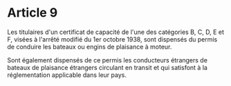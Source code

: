 # Article 9

Les titulaires d'un certificat de capacité de l'une des catégories B, C, D, E et F, visées à l'arrêté modifié du 1er octobre 1938, sont dispensés du permis de conduire les bateaux ou engins de plaisance à moteur.

Sont également dispensés de ce permis les conducteurs étrangers de bateaux de plaisance étrangers circulant en transit et qui satisfont à la réglementation applicable dans leur pays.
